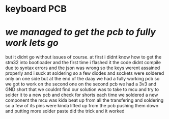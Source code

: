 # **keyboard PCB**
# ***we managed to get the pcb to fully work lets go***
but it didnt go without issues of course.
at first i didnt know how to get the stm32 into bootloader
and the first time i flashed it the code didnt compile due to syntax errors
and the json was wrong so the keys werent assained properly
and i suck at soldering so a few diodes and sockets were soldered only on one side
but at the end of the daay we had a fully working pcb so we got to work on the second one
on the second pcb we had a 3v3 and GND short that we couldnt find
our solution was to take to mcu and try to solder it to a new pcb and check for shorts each time we soldered a new component
the mcu was kida beat up from all the transfering and soldering so a few of its pins were kinda lifted up from the pcb
pushing them down and putting more solder paste did the trick and it worked
